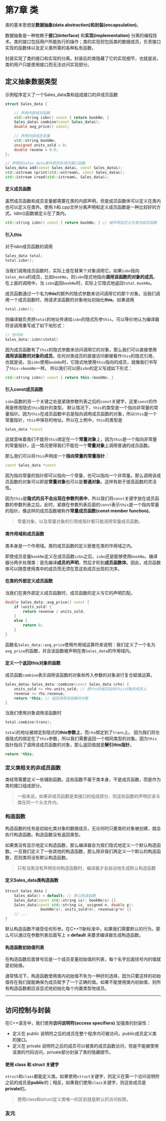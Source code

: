 # 第7章 类
类的基本思想是**数据抽象(data abstraction)**和**封装(encapsulation)**。

数据抽象是一种依赖于**接口(interface)** 和**实现(implementation)** 分离的编程技术。类的接口包括用户所能执行的操作；类的实现则包括类的数据成员，负责接口实现的函数体以及定义类所需的各种私有函数。

封装实现了类的接口和实现的分离。封装后的类隐藏了它的实现细节，也就是说，类的用户只能使用接口而无法访问实现部分。

## 定义抽象数据类型
示例程序定义了一个Sales_data类和组成接口的非成员函数
```C++
struct Sales_data {

    // 声明内部成员函数
    std::string isbn() const { return bookNo; }
    Sales_data& combine(const Sales_data&);
    double avg_price() const;
    
    // 声明内部成员变量
    std::string bookNo;
    unsigned units_sold = 0;
    double revene = 0.0;
};

// 声明在Sales_data类外部的非成员接口函数
Sales_data add(const Sales_data&, const Sales_data&);
std::ostream &print(std::ostream&, const Sales_data&);
std::istream &read(std::istream&, Sales_data&);
```

#### 定义成员函数
虽然成员函数和成员变量都需要在类的内部声明，但是成员函数体可以定义在类内也可以定义在类外。使用.h和.cpp文件分离声明和定义成员函数是一种比较好的方式。isbn()函数被定义在了类内。
```C++
std::string isbn() const { return bookNo; } // 被声明且定义在类内部的函数
```

#### 引入this
对于isbn成员函数的调用
```C++
Sales_data total;
total.isbn();
```
当我们调用成员函数时，实际上是在替某个对象调用它。如果`isbn`指向`Sales_data`的成员，比如`bookNo`，则`isbn`隐式地指向**调用该函数的对象的成员**。在上面的调用中，当 `isbn`返回`bookNo`时，实际上它隐式地返回`total.bookNo`。

成员函数通过一个名为**this**的额外的隐式参数来访问调用它的那个对象。当我们调用一个成员函数时，用请求该函数的对象地址初始化**this**。如果调用
```C++
total.isbn();
```
则编译器负责把`total`的地址传递给`isbn`的隐式形参`this`，可以等价地认为编译器将该调用重写成了如下地形式：
```C++
// 伪代码
Sales_data::isbn(&total)
```
因为成员函数有了`this`的隐式参数来访问调用它的对象，那么我们可以直接使用**调用该函数的对象的成员**。任何对类成员的直接访问都被看作`this`的隐式引用，也就是说，当`isbn`使用`bookNo`时，它隐式地使用`this`指向的成员，就像我们书写了`this->bookNo`一样。
所以我们可以把`isbn`的定义写成如下形式：
```C++
std::string isbn() const { return this->bookNo; }
```

#### 引入const成员函数
`isbn`函数的另一个关键之处是紧随参数列表之后的`const`关键字，这里`const`的作用是修改隐式`this`指针的类型。
默认情况下，`this`的类型是一个指向非常量的常量指针。因为`this`在成员函数中总是指向调用成员函数的对象，所以`this`是一个常量指针，`this`中保存的地址。所以在上例中，`this`的类型是
```C++
Sales_data *const
```
这就意味着我们不能将`this`绑定在一个**常量对象**上，因为`this`是一个指向非常量的常量指针。这一情况使得我们不能在一个**常量对象**上调用普通的成员函数。

那么我们可以将`this`声明成一个**指向常量的常量指针**：
```C++
const Sales_data *const
```
因为指向常量的指针即可以指向一个常量，也可以指向一个非常量。那么调用该成员函数的对象可以即是**常量对象**也可以是**普通对象**。这样有助于提高函数的灵活性。

因为`this`是**隐式的且不会出现在参数列表中**，所以我们将`const`关键字放在成员函数的参数列表之后。此时，紧跟在参数列表后面的`const`表示`this`是一个指向常量的指针。像这样的成员函数被称作**常量成员函数(const member function)**。

> 常量对象，以及常量对象的引用或指针都只能调用常量成员函数。

#### 类作用域和成员函数
类本身是一个作用域。类的成员函数的定义嵌套在类的作用域之内。

即使成员变量`bookNo`定义在成员函数`isbn`之后，`isbn`还是能够使用`bookNo`。编译器分两步处理类：首先编译**成员的声明**，然后才轮到**成员函数体**。因此，成员函数体可以随意使用类中的成员而无须在意这些成员出现的次序。

#### 在类的外部定义成员函数
当我们在类外部定义成员函数时，成员函数的定义与它的声明匹配。
```C++
double Sales_data::avg_price() const {
    if (units_sold) {
        return revenue / units_sold;
    }
    else {
        return 0;
    }
}
```
函数名`Sales_data::avg_price`使用作用域运算符来说明：我们定义了一个名为`avg_price`的函数，并且该函数被声明在类`Sales_data`的作用域内。

#### 定义一个返回this对象的函数
成员函数`combine`表示调用该函数的对象和传入参数的对象进行复合赋值运算。
```C++
Sales_data& Sales_data::combine(const Sales_data &rhs) {
    units_sold += rhs.units_sold; // 把rhs的成员加到this对象的成员上
    revenue += rhs.revenue;
    return *this; // 返回调用该函数的对象
}
```
当我们使用对象调用该函数时
```C++
total.combine(trans);
```
`total`的地址被绑定到隐式的**this参数上**，而`rhs`绑定到了`trans`上。
因为我们将左值隐式的绑定在了`this`参数，所以我们需要返回一个相同类型的对象。因为`this`指针指向了调用该成员函数的对象，那么返回值就是**解引this指针**。
```C++
return *this;
```

### 定义类相关的非成员函数
类经常需要定义一些辅助函数。这些函数不属于类本身，不是成员函数，而是作为类的接口组成部分。
> 一般来说，如果非成员函数是类接口的组成部分，则这些函数的声明应该与类在同一个头文件内。

### 构造函数
构造函数的任务是初始化类对象的数据成员，无论何时只要类的对象被创建，就会执行构造函数。构造函数没有返回类型。

如果类没有显示地定义构造函数，那么编译器会为我们隐式地定义一个默认构造函数。一旦我们定义了一些其他的构造函数，那么除非我们再定义一个默认的构造函数，否则类将没有默认构造函数。

> 只有当类没有声明任何构造函数时，编译器才会自动地生成默认构造函数

#### 定义Sales_data类构造函数
```C++
Struct Sales_data {
    Sales_data() = default; // 默认构造函数
    Sales_data(const std::string &s): bookNo(s) {}
    Sales_data(const std::string &s, usigned n, double p):
                bookNo(s), units_sold(n), revenue(p*n) {}
    // ...
}
```
默认构造函数不接受任何形参。在C++11新标准中，如果我们需要默认的行为，那么可以通过在参数列表后面写上 **= default** 来要求编译器生成构造函数。

#### 构造函数初始值列表
在构造函数后面冒号后是一个成员变量初始值的列表，每个名字后面括号内的值就是初始值。

通常情况下，构造函数使用类内初始值不失为一种好的选择，因为只要这样的初始值存在我们就能确保为成员赋予了一个正确的值。如果不能使用类内初始值，则所有构造函数都应该显式地初始化每个内置类型地成员。

***
## 访问控制与封装
在C++语言中，我们使用**访问说明符(access specifiers)** 加强类的封装性：
+ 定义在 public 说明符之后的成员在整个程序内可被访问，public成员定义类的接口。
+ 定义在 private 说明符之后的成员可以被类的成员函数访问，但是不能被使用该类的代码访问，private部分封装了类的隐藏细节。

#### 使用 class 和 struct 关键字
`struct`和`class`都能定义类。如果使用`struct`关键字，则定义在第一个访问说明符之前的成员是**public**的；相反，如果我们使用`class`关键字，则这些成员是**private**的。
> 使用class和struct定义类唯一的区别就是默认的访问权限。

### 友元



